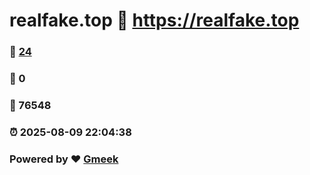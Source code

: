 # realfake.top :link: https://realfake.top 
### :page_facing_up: [24](https://realfake.top/tag.html) 
### :speech_balloon: 0 
### :hibiscus: 76548 
### :alarm_clock: 2025-08-09 22:04:38 
### Powered by :heart: [Gmeek](https://github.com/Meekdai/Gmeek)
